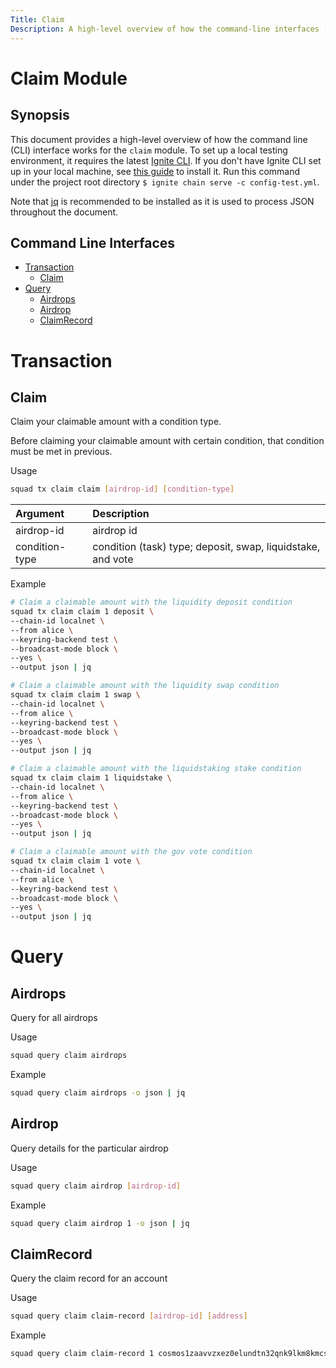 ```yaml
---
Title: Claim
Description: A high-level overview of how the command-line interfaces (CLI) works for the claim module.
---
```


# Claim Module

## Synopsis

This document provides a high-level overview of how the command line (CLI) interface works for the `claim` module. To set up a local testing environment, it requires the latest [Ignite CLI](https://docs.ignite.com/). If you don't have Ignite CLI set up in your local machine, see [this guide](https://docs.ignite.com/guide/install.html) to install it. Run this command under the project root directory `$ ignite chain serve -c config-test.yml`.

Note that [jq](https://stedolan.github.io/jq/) is recommended to be installed as it is used to process JSON throughout the document.

## Command Line Interfaces

- [Transaction](#Transaction)
    * [Claim](#Claim)
- [Query](#Query)
    * [Airdrops](#Airdrops)
    * [Airdrop](#Airdrop)
    * [ClaimRecord](#ClaimRecord)

# Transaction

## Claim

Claim your claimable amount with a condition type.

Before claiming your claimable amount with certain condition, that condition must be met in previous.

Usage 

```bash
squad tx claim claim [airdrop-id] [condition-type]
```

| **Argument**      |  **Description**                                            |
| :---------------- | :---------------------------------------------------------- |
| airdrop-id        | airdrop id                                                  | 
| condition-type    | condition (task) type; deposit, swap, liquidstake, and vote |

Example

```bash
# Claim a claimable amount with the liquidity deposit condition
squad tx claim claim 1 deposit \
--chain-id localnet \
--from alice \
--keyring-backend test \
--broadcast-mode block \
--yes \
--output json | jq

# Claim a claimable amount with the liquidity swap condition
squad tx claim claim 1 swap \
--chain-id localnet \
--from alice \
--keyring-backend test \
--broadcast-mode block \
--yes \
--output json | jq

# Claim a claimable amount with the liquidstaking stake condition
squad tx claim claim 1 liquidstake \
--chain-id localnet \
--from alice \
--keyring-backend test \
--broadcast-mode block \
--yes \
--output json | jq

# Claim a claimable amount with the gov vote condition
squad tx claim claim 1 vote \
--chain-id localnet \
--from alice \
--keyring-backend test \
--broadcast-mode block \
--yes \
--output json | jq
```

# Query

## Airdrops

Query for all airdrops 

Usage 

```bash
squad query claim airdrops
```

Example

```bash
squad query claim airdrops -o json | jq
```

## Airdrop

Query details for the particular airdrop

Usage 

```bash
squad query claim airdrop [airdrop-id]
```

Example

```bash
squad query claim airdrop 1 -o json | jq
```

## ClaimRecord

Query the claim record for an account

Usage 

```bash
squad query claim claim-record [airdrop-id] [address]
```

Example

```bash
squad query claim claim-record 1 cosmos1zaavvzxez0elundtn32qnk9lkm8kmcszzsv80v
```